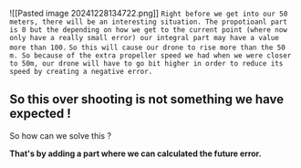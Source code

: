 ![[Pasted image 20241228134722.png]]
`Right before we get into our 50 meters, there will be an interesting situation. The propotioanl part is 0 but the depending on how we get to the current point (where now only have a really small error) our integral part may have a value more than 100.`
`So this will cause our drone to rise more than the 50 m. So because of the extra propeller speed we had when we were closer to 50m, our drone will have to go bit higher in order to reduce its speed by creating a negative error.`
## So this over shooting is not something we have expected !

So how can we solve this ? 

**That's by adding a part where we can calculated the future error.**